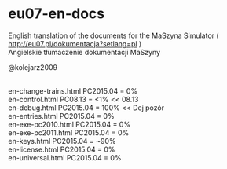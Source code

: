# eu07-en-docs
English translation of the documents for the MaSzyna Simulator ( http://eu07.pl/dokumentacja?setlang=pl ) <br>
Angielskie tłumaczenie dokumentacji MaSzyny 

@kolejarz2009

<br> en-change-trains.html PC2015.04 = 0%
<br> en-control.html PC08.13 = <1%   << 08.13
<br> en-debug.html PC2015.04 = 100%   << Dej pozór
<br> en-entries.html PC2015.04 = 0%
<br> en-exe-pc2010.html PC2015.04 = 0%
<br> en-exe-pc2011.html PC2015.04 = 0%
<br> en-keys.html PC2015.04 = ~90%
<br> en-license.html PC2015.04 = 0%
<br> en-universal.html PC2015.04 = 0%
